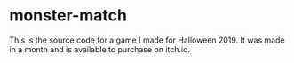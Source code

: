# monster-match
This is the source code for a game I made for Halloween 2019. It was made in a month and is available to purchase on itch.io.
